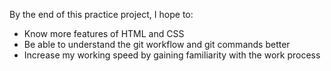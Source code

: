By the end of this practice project, I hope to:
- Know more features of HTML and CSS
- Be able to understand the git workflow and git commands better
- Increase my working speed by gaining familiarity with the work process